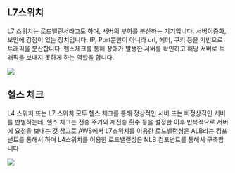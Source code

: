 ## L7스위치
L7 스위치는 로드밸런서라고도 하며, 서버의 부하를 분산하는 기기입니다. 서버이중화,
보안에 강점이 있는 장치입니다. IP, Port뿐만이 아니라 url, 헤더, 쿠키 등을 기반으로 트래픽을 분산합니다. 헬스체크를 통해 장애가 발생한 서버를 확인하고 해당 서버로
트래픽을 보내지 못하게 하는 역할을 합니다.

![](https://velog.velcdn.com/images/cjllee/post/ac66f860-b8b3-4643-9dfe-97e9609a164a/image.png)

## 헬스 체크
L4 스위치 또는 L7 스위치 모두 헬스 체크를 통해 정상적인 서버 또는 비정상적인 서버를
판별하는데, 헬스 체크는 전송 주기와 재전송 횟수 등을 설정한 이후 반복적으로 서버에
요청을 보내는 것
참고로 AWS에서 L7스위치를 이용한 로드밸런싱은 ALB라는 컴포넌트를 통해서 하며
L4스위치를 이용한 로드밸런싱은 NLB 컴포넌트를 통해서 구축합니다

![](https://velog.velcdn.com/images/cjllee/post/97491f13-07b8-46fa-bf65-b6b0b3b6a2d9/image.png)

